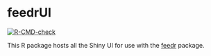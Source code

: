 # feedrUI

<!-- badges: start -->
[![R-CMD-check](https://github.com/animalnexus/feedrUI/workflows/R-CMD-check/badge.svg)](https://github.com/animalnexus/feedrUI/actions)
<!-- badges: end -->

This R package hosts all the Shiny UI for use with the [feedr](https://github.com/animalnexus/feedr) package.
